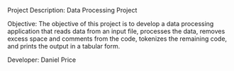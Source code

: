 Project Description: Data Processing Project

Objective: The objective of this project is to develop a
data processing application that reads data from an input
file, processes the data, removes excess space and
comments from the code, tokenizes the remaining code,
and prints the output in a tabular form.
 
Developer: Daniel Price